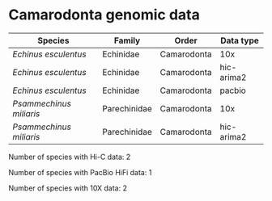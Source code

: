 # Camarodonta genomic data

| Species | Family | Order | Data type |
| -- | --- | --- | --- |
| *Echinus esculentus* | Echinidae | Camarodonta | 10x |
| *Echinus esculentus* | Echinidae | Camarodonta | hic-arima2 |
| *Echinus esculentus* | Echinidae | Camarodonta | pacbio |
| *Psammechinus miliaris* | Parechinidae | Camarodonta | 10x |
| *Psammechinus miliaris* | Parechinidae | Camarodonta | hic-arima2 |

Number of species with Hi-C data: 2

Number of species with PacBio HiFi data: 1

Number of species with 10X data: 2
